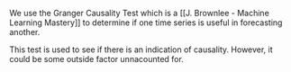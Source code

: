 We use the Granger Causality Test which is a [[J. Brownlee - Machine Learning Mastery]] to determine if one time series is useful in forecasting another.

This test is used to see if there is an indication of causality. However, it could be some outside factor unnacounted for.